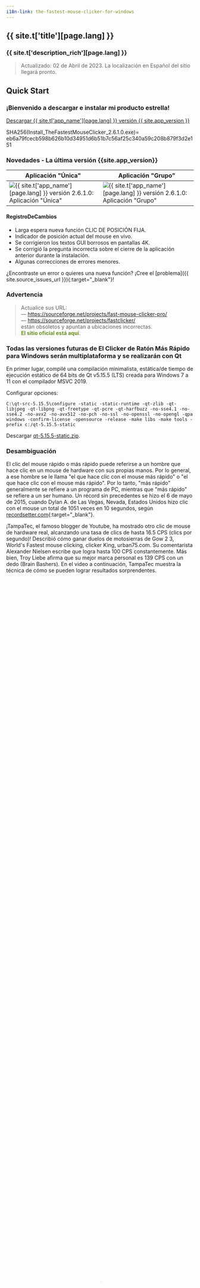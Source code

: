 ```yaml
---
i18n-link: the-fastest-mouse-clicker-for-windows
---
```


## {{ site.t['title'][page.lang] }}

### {{ site.t['description_rich'][page.lang] }}

> Actualizado: 02 de Abril de 2023. La localización en Español del sitio llegará pronto.

<a name="QuickStart"></a>
## Quick Start

### ¡Bienvenido a descargar e instalar mi producto estrella!

<a href="{{ site.download_link_main }}" class="btn btn--stripe">Descargar {{ site.t['app_name'][page.lang] }} versión {{ site.app_version }}</a>

SHA256(Install_TheFastestMouseClicker_2.6.1.0.exe)= eb6a79fcecb598b626b10d34951d6b51b7c56af25c340a59c208b879f3d2e151

<a name="ChangeLog"></a>
### Novedades - La última versión&nbsp;{{site.app_version}}

Aplicación "Única" | Aplicación "Grupo"
----- | -----
![{{ site.t['app_name'][page.lang] }} versión 2.6.1.0: Aplicación "Única"](../../The-Fastest-Mouse-Clicker-for-Windows/screenshots_new/v2.6.1.0/mw_v2.6.1.0.jpg) | ![{{ site.t['app_name'][page.lang] }} versión 2.6.1.0: Aplicación "Grupo"](../../The-Fastest-Mouse-Clicker-for-Windows/screenshots_new/v2.6.1.0/mw_groupapp_v2.6.1.0.jpg)

#### RegistroDeCambios

* Larga espera nueva función CLIC DE POSICIÓN FIJA.
* Indicador de posición actual del mouse en vivo.
* Se corrigieron los textos GUI borrosos en pantallas 4K.
* Se corrigió la pregunta incorrecta sobre el cierre de la aplicación anterior durante la instalación.
* Algunas correcciones de errores menores.

¿Encontraste un error o quieres una nueva función? ¡Cree el [problema]({{ site.source_issues_url }}){:target="_blank"}!

### Advertencia

> Actualice sus URL:
> <br/>— <span style="color:DarkOrange;">https://sourceforge.net/projects/fast-mouse-clicker-pro/</span>
> <br/>— <span style="color:DarkOrange;">https://sourceforge.net/projects/fastclicker/</span>
> <br/>están obsoletos y apuntan a ubicaciones incorrectas.
> <br/><span style="color:OliveDrab;"><b>El sitio oficial está aquí</b></span>.

### Todas las versiones futuras de El Clicker de Ratón Más Rápido para Windows serán multiplataforma y se realizarán con Qt

En primer lugar, compilé una compilación minimalista, estática/de tiempo de ejecución estático de 64 bits de Qt v5.15.5 (LTS) creada para Windows 7 a 11 con el compilador MSVC 2019.

Configurar opciones:

```
C:\qt-src-5.15.5\configure -static -static-runtime -qt-zlib -qt-libjpeg -qt-libpng -qt-freetype -qt-pcre -qt-harfbuzz -no-sse4.1 -no-sse4.2 -no-avx2 -no-avx512 -no-pch -no-ssl -no-openssl -no-opengl -qpa windows -confirm-license -opensource -release -make libs -make tools -prefix c:/qt-5.15.5-static
```

Descargar [qt-5.15.5-static.zip](https://filedn.com/llBp1EbMQML0Hdv9A9SVo6b/qt-5.15.5-static.zip).

### Desambiguación

El clic del mouse rápido o más rápido puede referirse a un hombre que hace clic en un mouse de hardware con sus propias manos.
Por lo general, a ese hombre se le llama "el que hace clic con el mouse más rápido" o "el que hace clic con el mouse más rápido".
Por lo tanto, "más rápido" generalmente se refiere a un programa de PC, mientras que "más rápido" se refiere a un ser humano.
Un récord sin precedentes se hizo el 6 de mayo de 2015, cuando Dylan A. de Las Vegas, Nevada, Estados Unidos
hizo clic con el mouse un total de 1051 veces en 10 segundos, según
[recordsetter.com](https://recordsetter.com/world-record/mouse-clicks-10/41199){:target="_blank"}.

<p>
¡TampaTec, el famoso blogger de Youtube, ha mostrado otro clic de mouse de hardware real, alcanzando una tasa de clics de hasta 16.5&nbsp;CPS (clics por segundo)!
Describió cómo ganar duelos de motosierras de Gow&nbsp;2&nbsp;3, World's Fastest mouse clicking, clicker King, urban75.com.
Su comentarista Alexander Nielsen escribe que logra hasta 100&nbsp;CPS constantemente.
Más bien, Troy Liebe afirma que su mejor marca personal es 139&nbsp;CPS con un dedo (Brain Bashers).
En el video a continuación, TampaTec muestra la técnica de cómo se pueden lograr resultados sorprendentes.
 <video style="outline:none; width:100%; height:100%;" controls preload="none" poster="../../The-Fastest-Mouse-Clicker-for-Windows/videos/worlds-fastest-clicker-720p.jpg">
  <source src="../../The-Fastest-Mouse-Clicker-for-Windows/videos/worlds-fastest-clicker-720p.mp4" type="video/mp4"/>
  Su navegador no soporta la etiqueta de vídeo.
</video>
<a href="https://www.youtube.com/watch?v=r8Tlb3FrmhQ" target="_blank">Mira el video original "El clicker de mouse más rápido del mundo - ¡Cómo ganar duelos de Gow Chainsaw!" en Youtube.</a>
</p>

## Tabla de contenido

* [Introducción](index.html#Introduction)
* [Características](index.html#Features)
* [Comparación](index.html#Comparison)
* [Tecnología](index.html#Technology)
* [Tasa de Sondeo del Ratón](index.html#Mouse_Polling_Rate)
* [Código Fuente](index.html#SourceCode)
* [El Clicker de Ratón Más Rápido v3.0.0.0 (edición Qt multiplataforma)](index.html#TheFastestMouseClickerQt)
* [Ayuda Cómo Usar](index.html#HelpHowToUse)
* [Capturas de Pantalla](index.html#Screenshots)
* [Socios](index.html#Partners)
* [Opiniones en Video de Nuestros Usuarios](index.html#Reviews_from_our_users)
* [Preguntas Frecuentes (FAQ)](index.html#FAQ)
* [Descargas para todas las versiones](index.html#Downloads)
* [Contactos](index.html#Contacts)

<a name="Introduction"></a>
## Introducción

Este es el sitio oficial para descargar varias versiones de {{ site.t['app_name'][page.lang] }}.
¡Presentamos el clicker de mouse más rápido que jamás hayas experimentado!

¿Cansado de los clics del mouse lentos y que no responden que simplemente no hacen el trabajo? ¡No busque más! Nuestra nueva y revolucionaria aplicación para hacer clic con el mouse para Windows está aquí para cambiar el juego.

Nos enorgullecemos de utilizar el poder oculto de la API Win32 SendInput(), que diferencia a nuestra aplicación de todos los competidores. Esta tecnología única nos permite garantizar que nuestra aplicación es el clicker de mouse más rápido y eficiente disponible en el mercado.

Entonces, ¿por qué esperar? Aumente su productividad y experiencia de juego con estas increíbles características:

* Velocidad inigualable: Diga adiós a los retrasos y las demoras, nuestra integración superior de la API Win32 SendInput() proporciona los clics de mouse más fluidos y rápidos que jamás haya experimentado.

* Configuraciones personalizables: adapte sus tasas de clics e intervalos a sus necesidades específicas, guarde ajustes preestablecidos y cambie entre ellos con facilidad.

* Interfaz fácil de usar: navegue por la aplicación sin esfuerzo con nuestro diseño elegante y fácil de usar.

* Perfecta para jugadores y profesionales: ya sea que te gusten los MMORPG, las tareas de tiempo limitado o la entrada de datos, nuestra aplicación de clic del mouse mejora tu rendimiento y reduce la tensión en tus manos.

* Actualizaciones periódicas: nuestro objetivo es mejorar constantemente y brindarle las funciones más recientes: nuestra aplicación evoluciona con usted.

* Con la confianza de miles: Únase a nuestra creciente comunidad de usuarios satisfechos que han experimentado el poder de la aplicación de clic de mouse más rápida para Windows.

¿Que estas esperando? Experimente clics ultrarrápidos y mejore su experiencia digital como nunca antes. Descarga e instala la aplicación definitiva hoy, ¡porque te mereces lo mejor!


Todas las versiones se envían con huellas dactilares SHA256 para garantizar que descargue el software original.

El clicker automático de mouse de código abierto gratuito estándar de la industria emula los clics de Windows EXTREMADAMENTE RÁPIDAMENTE a través de matrices de 1-1000 eventos de mouse en Win32 <code><a href="https://learn.microsoft.com/es-es/windows/win32/api/winuser/nf-winuser-sendinput" target="_blank">SendInput()</a></code>, haciendo hasta 100 000 clics por segundo. Nuevo soporte para hacer clic en grupo, línea de comandos para archivos por lotes, guardado automático al salir, clics aleatorios, la ventana de la aplicación siempre se admite. Este programa autónomo compacto está compilado y vinculado estáticamente por el compilador gnu/gcc y es compatible con todos los Windows 7 a 10 y Linux a través del emulador Wine. Este clicker es el mejor para juegos incrementales: Cooking, Soda, Minecraft, etc.

El programa está escrito en Vanilla C++ con API Win32 nativa y vinculado estáticamente, por lo que se convierte en un ejecutable supercompacto sin dependencias externas y puede ejecutarse en una instalación simple de Windows.

Gratis y rápido, de código abierto, con todas las funciones, auto clicker de mouse con enlace estático para Windows escrito en Vanilla C++. Utiliza Win32 en matriz limitada por hardware <code><a href="https://learn.microsoft.com/es-es/windows/win32/api/winuser/nf-winuser-sendinput" target="_blank">SendInput()</a></code> llamadas para alcanzar hasta 100000 clics/s. Admite línea de comandos, clics aleatorios y grabación de reproducción de secuencias de clics.

Esta es una herramienta profesional tanto para el flujo de trabajo de asistencia de calidad como para hacer trampa en videojuegos.
Usando las teclas del teclado (o los botones del mouse) como disparador, puede colocar el mouse y luego presionar una tecla para hacer clic hasta 100000 veces por segundo.
10 veces más rápido que el proyecto abandonado en [sourceforge.net](https://sourceforge.net/projects/fastclicker/){:target="_blank"}.
{{ site.t['app_name'][page.lang] }} le permite configurar una clave de activación para cambiar el clic automático. Hay dos modos de activación:
"presionar": la aplicación repetirá el clic mientras se presione la tecla de activación, y
"alternar": una pulsación de la tecla Iniciar activación activa el clic automático hasta que una pulsación de la tecla Finalizar activación lo desactiva.
Por supuesto, puede seleccionar teclas de activación de inicio y finalización arbitrarias.
También tiene la opción de establecer una limitación del número de clics. El clicker automático del mouse se detiene automáticamente cuando se alcanza el número deseado de clics.

Si desea realizar una prueba de velocidad de clic, vaya a la elegante [implementación](https://all-mouse-auto-clickers.software/){:target="_blank"} de código abierto que funciona directamente en su navegador web.
La prueba de velocidad de clic es una prueba gratuita de clic por segundo, que mide la velocidad de clic del mouse en un período de tiempo determinado. Jugar a la prueba de velocidad de clic es fácil y divertido al mismo tiempo.
La prueba es adecuada para todo tipo de software de clic automático, así como para pruebas directas en manos humanas en todos los grupos de edad, así que no se preocupe si es solo un estudiante de secundaria o una persona con un trabajo corporativo o un doctorado.
Considera que la Prueba de velocidad de clic es una herramienta útil mientras busca formas de hacer clic repetidamente sin usar el mouse.
Con {{ site.t['app_name'][page.lang] }} solo ingresa la velocidad a la que hacer clic y un botón del teclado, y luego, mientras mantiene presionado ese botón, el mouse hace clic automáticamente.
Si prefiere evitar las "trampas", mantenga la velocidad de clic entre 10 y 20 clics por segundo.

> ¡Se ha lanzado una nueva versión grande con CLIC DE POSICIÓN FIJA!

{{ site.t['app_name'][page.lang] }} hace clic con el mouse automáticamente al emular los eventos de clic del mouse.
La aplicación tiene una función de clic aleatorio en un cuadro, si lo desea por alguna razón.
Planeo implementar un intervalo de tiempo variable entre los clics y permitirle elegir un rango de intervalo aleatorio.
Las teclas de acceso rápido que activan los clics del mouse serán compatibles con casi todos los modificadores de teclas, como SHIFT, CONTROL y ALT, por lo que le permiten tener activadores SHIFT+\<Key\>, CONTROL+\<Key\> y ALT+\<Key\>.
{{ site.t['app_name'][page.lang] }} ahora es adecuado para hacer clic automáticamente en Minecraft y Roblox, gracias a la solicitud del usuario de Xisuma.
Además, el programa se puede utilizar como reproductor automático para el juego ClickerHeroes.
Puede hacer clic automáticamente, activar habilidades, comprar héroes y mejoras, y ascender y empezar de nuevo.
Todo lo que necesita es grabar y reproducir la secuencia de clics adecuada (ver más abajo).

Puede hacer clic automáticamente en las imágenes, completar automáticamente los formularios web, enviar automáticamente varios tipos de solicitudes con este clic automático.
Por ejemplo, {{ site.t['app_name'][page.lang] }} se puede usar para secuencias de comandos en Steam Summer Monster Minigame.
Otro ejemplo, este programa puede ser un bot para sitios web de PTC como shorte.st, linkbucks, admy.link, etc. que salta automáticamente los anuncios.
Group Clicker es parte de {{ site.t['app_name'][page.lang] }}. Para ejecutar esta extensión, simplemente haga clic en el botón "Ejecutar aplicación de grupo" en la ventana principal de {{ site.t['app_name'][page.lang] }}.
Para volver a la aplicación anterior, haga clic en el botón "Ejecutar aplicación única".
Group Clicker lo ayuda a mantener una hoja de archivo de datos separada desde la cual Group Clicker puede obtener datos y usarlos fila por fila.
También planeo implementar un programa almacenado en un archivo de texto sin formato que le permita hacer clic automáticamente en una página web/URL en un día y hora en particular.
Puede agregar sus propias funciones abriendo el archivo de la solución en Visual Studio y modificando el código fuente.
El instalador de Windows abre las carpetas correspondientes de forma predeterminada.

<p>
Aquí hay un breve video de introducción que explica cómo descargar e instalar {{ site.t['app_name'][page.lang] }}.
También muestra una guía básica de inicio rápido para usar clics automáticos.
 <video style="outline:none; width:100%; height:100%;" controls preload="none" poster="../../The-Fastest-Mouse-Clicker-for-Windows/videos/TFMCfW_intro.jpg">
  <source src="../../The-Fastest-Mouse-Clicker-for-Windows/videos/TFMCfW_intro.mp4" type="video/mp4"/>
  Su navegador no soporta la etiqueta de vídeo.
</video>
<a href="https://www.youtube.com/watch?v=gCpALY1WqmE" target="_blank">Mira la introducción a {{ site.t['app_name'][page.lang] }} en Youtube.</a>
</p>

Hay muchos casos de uso de {{ site.t['app_name'][page.lang] }}.
Los aficionados pueden usarlo para hacer trampa en varios sitios web o videojuegos como Counter-Strike: Global Offensive (CS:GO), Candy Crush Saga, juegos de Roblox, etc.
Los profesionales pueden utilizarlo como asistente de calidad y con fines de prueba porque es totalmente compatible con la línea de comandos en archivos por lotes, scripts de PowerShell, etc.

<a name="Features"></a>
## Características

Esta no es una lista completa de todas las características del programa. Acabo de seleccionar varios de ellos los más importantes.
desde el punto de vista de nuestros usuarios.
Debido a que el texto de Ayuda aún no está completo y no refleja todas las funciones implementadas, siéntase libre de crear
un [problema]({{ site.source_issues_url }}){:target="_blank"} para solicitar una característica de su deseo.

* La mejor tasa de clics del mundo hasta 100 000 clics por segundo, multiplicada por 10 en comparación con la aplicación predecesora "Clicker de Ratón Rápido" ("Fast Mouse Clicker"). ¡La última versión con un problema de rendimiento solucionado es 100 veces más rápida!

* Utiliza la función de matriz por lotes de <code><a href="https://learn.microsoft.com/es-es/windows/win32/api/winuser/nf-winuser-sendinput" target="_blank">SendInput()</a></code> y manipula con <code><a href="https://learn.microsoft.com/es-es/windows/win32/api/synchapi/nf-synchapi-sleep" target= "_blank">Sleep()</a></code> para alcanzar el máximo rendimiento posible de los clics del mouse en Windows.

* Se admiten los botones izquierdo, medio y derecho del mouse, se pueden activar al hacer clic con una tecla del teclado en un modo de presionar o alternar.

* Se puede seleccionar una tecla arbitraria del teclado para activar el proceso de clic. Además, otro botón del mouse puede desempeñar el papel de una tecla de activación.

* Distintas teclas de disparo independientes para comenzar/finalizar el clic en modo alternar.

* El programa funciona bien incluso si está minimizado y también opera en un área de escritorio arbitraria. El programa puede dejar de hacer clic automáticamente, si el usuario final da una cierta cantidad de clics.

* Esta es una aplicación gratuita de código abierto sin anuncios, virus, troyanos, malware, etc. para siempre.

* El programa tiene un servicio de actualización incorporado en construcción que puede realizar tareas científicas adicionales cuando su CPU está inactiva con un uso muy pequeño de CPU e Internet. Ver código fuente del instalador. La aplicación se desinstala claramente y NO es un virus o malware. Puede cambiar a los instaladores sin el servicio de actualización y regresar con [en cualquier momento](https://github.com/windows-2048/The-Fastest-Mouse-Clicker-for-Windows/blob/master/InnoSetupDownloader/README.md){:target="_blank"}.

* La aplicación se puede utilizar en un sistema básico, no depende de .NET Framework ni de ninguna otra biblioteca externa como "Speed AutoClicker", "Fast Clicker", etc.

* Se ha admitido la línea de comando: TheFastestMouseClicker.exe -c <clics por segundo> -t <tecla de activación> -s <detener en> -m <modo de tecla de activación> -b <botón del mouse para hacer clic>, donde <modo de tecla de activación> puede ser 'presionar' o 'alternar' y <botón del mouse para hacer clic> puede ser 'izquierda', 'centro' o 'derecha'. Uno puede especificar cualquier parte de los argumentos; los valores no especificados o no reconocidos se tratarán como valores predeterminados (véalos ejecutando la aplicación y presionando el botón 'Restablecer valores predeterminados').

* Se agregó el botón "Carpeta por lotes" para abrir rápidamente un directorio con archivos \*.bat; simplifica mucho el uso de la línea de comandos.

* Se admiten valores fraccionarios para el parámetro clics/s. Por ejemplo, 0,5 clics/s equivalen a 1 clic cada 2 segundos.

* Se ha implementado el clic aleatorio. Simplemente haga clic en el botón "Carpeta por lotes" y vea los comentarios en los archivos \*.bat que residen allí para saber cómo usar los argumentos de la línea de comandos y habilitar los clics aleatorios.

* Clic en grupo (grabar/reproducir las secuencias de clics) admitido a través de una aplicación adicional desde v.2.5.3.2. Puede cambiar rápidamente entre las aplicaciones haciendo clic en el botón "Ejecutar aplicación de grupo"/"Ejecutar aplicación individual".

* Casilla de verificación Ventana siempre superior para mantener la ventana de la aplicación en la parte superior.

* Edición manual de opciones/configuraciones como bonificación al guardado automático: simplemente abra C:\Users\\<YourWindowsUser\>\AppData\Roaming\TheFastestMouseClicker\TheFastestMouseClicker\settings.dat
en cualquier editor de texto sin formato (puede cambiar la ruta secundaria TheFastestMouseClicker durante la instalación).

<a name="Comparison"></a>
## Comparación

¿Qué pasa con otros auto-clickers y sus características?
Aquí está la tabla que resume todas las características clave de los 3 programas más descargados.

Característica | [Fast Mouse Clicker](https://sourceforge.net/projects/fastclicker/){:target="_blank"} | [Auto<wbr/>Clicker](https://sourceforge.net/projects/orphamielautoclicker/){:target="_blank"} | {{ site.t['app_name'][page.lang] }}
------- | ------- | -------
Proyecto de código abierto | No | **Sí** | **Sí**
Actualizaciones periódicas y corrección de errores | No | No | **Sí**
Tecla de activación arbitraria para hacer clic | **Sí** | **Sí** | **Sí**
Botón del ratón como tecla de activación para hacer clic | **Sí** | No | **Sí**
Teclas de disparo independientes en modo alternar | No | **Sí** | **Sí**
Todos los parámetros de clic se guardan automáticamente | No | **Sí** | **Sí**
Grupo de clics (grabar-reproducir las secuencias de clics) | No | **Sí** | **Sí**
Soporte de línea de comandos en archivos por lotes | No | No | **Sí**
Botón para abrir una carpeta con todos los archivos por lotes | No | No | **Sí**
Botón para restablecer todos los parámetros de clic a los valores predeterminados | No | No | **Sí**
Hacer clic al azar en un rectángulo específico | No | No | **Sí**
Clic más rápido limitado por hardware a través de <code><a href="https://learn.microsoft.com/es-es/windows/win32/api/winuser/nf-winuser-sendinput" target="_blank">SendInput()</a></code> en matriz | No | No | **Sí**
Lado DLL/tiempo de ejecución independiente (se ejecuta en Windows básico) | No | No | **Sí**
Casilla de verificación para mantener la ventana de la aplicación siempre Arriba | No | No | **Sí**

{{ site.t['app_name'][page.lang] }} gana esta competencia porque su código es un desarrollo adicional de las otras 2 aplicaciones populares.

<a name="Technology"></a>
## Technology

Unlike other auto-clickers that use obsolete <code><a href="https://docs.microsoft.com/en-us/windows/win32/api/winuser/nf-winuser-mouse_event" target="_blank">mouse_event()</a></code>
system call from C/C++ source or un-arrayed <code><a href="https://docs.microsoft.com/en-us/windows/win32/api/winuser/nf-winuser-sendinput" target="_blank">SendInput()</a></code> from C#/.Net source, The Fastest Mouse Clicker for Windows uses
<i>arrayed</i> <code><a href="https://docs.microsoft.com/en-us/windows/win32/api/winuser/nf-winuser-sendinput" target="_blank">SendInput()</a></code> with specially prepared <i>arrays</i> of mouse events:

<pre><code title="Arrayed SendInput() example">
UINT nCntExtra = (nCnt - 1) * 2; // reserved index for DOWN, UP

for (UINT iExtra = 0; iExtra < nCntExtra; iExtra += 2)
{
    input[1 + iExtra].type = INPUT_MOUSE;

    input[1 + iExtra].mi.dx = dx;
    input[1 + iExtra].mi.dy = dy;

    input[1 + iExtra].mi.mouseData = dwData;
    input[1 + iExtra].mi.time = 0;
    input[1 + iExtra].mi.dwExtraInfo = dwExtraInfo;

    ...
}

...

UINT ret = SendInput(1 + nCntExtra, input, sizeof(INPUT));
</code></pre>

The size of the <i>arrays</i> is carefully computed based on the click rate given by end-user. To avoid system event buffer
overflow, the time in <code><a href="https://docs.microsoft.com/en-us/windows/win32/api/synchapi/nf-synchapi-sleep" target="_blank">Sleep()</a></code> is selected properly according the size of the <i>array</i>.

The GUI of the application seems archaic, but it is made by very base Win32 system calls
to avoid performance degradation caused by
high-level third-side libraries such as [Qt](https://www.qt.io/){:target="_blank"} or slow managed code in frameworks like C#/.Net.
For example, <code><a href="https://docs.microsoft.com/en-us/windows/win32/api/winuser/nf-winuser-getasynckeystate" target="_blank">GetAsyncKeyState()</a></code> is used to detect the trigger keys pressed by end-user:

<pre><code title="Base GetAsyncKeyState() example">
if (!doToggle)
{
    if (toggleState == 0 && GetAsyncKeyState(atoi(triggerText)))
        toggleState = 1;
    ...
}
else
{
    if (toggleState == 0 && GetAsyncKeyState(atoi(triggerText)))
        toggleState = 1;
    ...
}
</code></pre>

Another benefit of such an approach is compact, statically-linked executable without any external dependencies.

When end-user selects low click rates, actual size of the <i>array</i> of mouse events in <code><a href="https://docs.microsoft.com/en-us/windows/win32/api/winuser/nf-winuser-sendinput" target="_blank">SendInput()</a></code>
is set to 1 and number of clicks per second is regulated by <code><a href="https://docs.microsoft.com/en-us/windows/win32/api/synchapi/nf-synchapi-sleep" target="_blank">Sleep()</a></code> only.
But when end-user selects high click rates, the size of the <i>array</i> becomes significant. In rare circumstances, it may lead to freeze the whole Windows GUI.
To avoid that, the helper thread is created to scan <code><a href="https://docs.microsoft.com/en-us/windows/win32/api/winuser/nf-winuser-getasynckeystate" target="_blank">GetAsyncKeyState()</a></code> independently in order end-user has requested to stop the clicking
and force <code><a href="https://docs.microsoft.com/en-us/windows/win32/api/winuser/nf-winuser-blockinput" target="_blank">BlockInput()</a></code> because mouse event buffer may be full:

<pre><code title="Helper thread with BlockInput() example">
DWORD WINAPI MyThreadFunction(LPVOID lpParam)
{
    while (true)
    {
        if (GetAsyncKeyState(atoi(triggerText2)))
        {
            ...
            BlockInput(TRUE);
            Sleep(100);
            BlockInput(FALSE);
            ...
            SetMsgStatus(hWnd, GetDlgCtrlID(statusText)
                , "idle");
        }

        Sleep(10);
    }

    return 0;
}
</code></pre>

To be more compatible with older versions of Windows, {{ site.t['app_name'][page.lang] }} utilizes base Win32 API for widget creation.
It uses traditional Windows approach to re-draw all the widgets in a Windows event loop.
To update the view of a particular widget, an event is being sent to that widget in the main thread and
incoming call is being passed to event loop handler where actual re-draw occurs.

First, we declare a <code><a href="https://docs.microsoft.com/en-us/previous-versions/windows/desktop/legacy/ms633573(v=vs.85)" target="_blank">WindowProc()</a></code> callback function.
Second, we register a main window class with that callback by <code><a href="https://docs.microsoft.com/en-us/windows/win32/api/winuser/nf-winuser-registerclassa" target="_blank">RegisterClass()</a></code>.
And finally we enter an infinite loop inside event callback function.

<pre><code title="Windows event loop to re-draw the widgets">
LRESULT CALLBACK winCallBack(
    HWND hWin
    , UINT msg
    , WPARAM wp
    , LPARAM lp
    );

...

// Initializing the window class
windClass.style         = CS_HREDRAW | CS_VREDRAW;
windClass.lpfnWndProc       = winCallBack;
windClass.cbClsExtra        = 0;
windClass.cbWndExtra        = 0;
windClass.hInstance     = instanceH;
windClass.hIcon         = LoadIcon(
                            windClass.hInstance
                            , MAKEINTRESOURCE(101)
                            );
windClass.hCursor           = LoadCursor(
                            NULL
                            , IDC_ARROW
                            );
windClass.hbrBackground = (HBRUSH)GetStockObject(
                            WHITE_BRUSH
                            );
windClass.lpszClassName = "The Fastest Mouse Clicker "
                            "for Windows";

//Registering the window class
RegisterClass(&windClass);

...

LRESULT CALLBACK winCallBack(
    HWND hWin
    , UINT msg
    , WPARAM wp
    , LPARAM lp
    )
{
    HDC dc;
    PAINTSTRUCT ps;
    int local_status = 0;
    switch (msg)
    {
    case WM_COMMAND:
        switch(LOWORD(wp))
        {
        case RESET_BTN:

        ...
    ...
}
</code></pre>

From the other hand, to be more compatible with latest versions of Windows and newest hardware such as professional
<a href="https://www.pcmag.com/picks/the-best-4k-monitors" target="_blank">4K displays</a>
and gaming monitors,
font size adjusting is performed on application start utilizing both variable font size and embedded
<a href="https://docs.microsoft.com/en-us/windows/win32/hidpi/setting-the-default-dpi-awareness-for-a-process" target="_blank">high DPI</a> xml manifest.

<pre><code title="Support for 4K displays in C++ code">
struct _Sc
{
    int factor;
    _Sc() : factor(1)
    {
        int h, v;
        GetDesktopResolution(h, v);
        if (v > 1440)
            factor = 2;
    }
} _sc;

int Sc(int x)
{
    return x * _sc.factor;
}

...

statusText = CreateWindow(
    "Static"
    , "clicking status: idle"
    , WS_VISIBLE | WS_CHILD
    , Sc(5)
    , Sc(1)
    , Sc(410)
    , Sc(35)
    , hWnd
    , 0
    , 0
    , 0
    );
</code></pre>

The application embedded xml manifest contains a section with high DPI awareness.

<pre><code title="Support for 4K displays in xml manifest">
  ...

&lt;asmv3:application&gt;
  &lt;asmv3:windowsSettings&gt;
    &lt;dpiAware xmlns="http://schemas.microsoft.com/SMI/2005/WindowsSettings"&gt;
        true
    &lt;/dpiAware&gt;
    &lt;dpiAwareness xmlns="http://schemas.microsoft.com/SMI/2016/WindowsSettings"&gt;
        system
    &lt;/dpiAwareness&gt;
  &lt;/asmv3:windowsSettings&gt;
&lt;/asmv3:application&gt;

  ...
</code></pre>

There are much more programmatic tricks I used to achieve outstanding performance, compatibility and look-n-feel.
If you want to discover them, you have to study source code yourself.

<a name="Mouse_Polling_Rate"></a>
## Mouse Polling Rate

Apart of mouse event emulation techniques, it is important to know about so called Mouse Polling Rate.
Mouse Polling Rate is the frequency at which your mouse signals the computer its whereabouts on the screen.
For instance, a mouse with its polling rate set to 125Hz will refresh its location on screen 125 times per second.
The higher the polling rate, the more "real-time" the cursor movement that you see on the screen will be.
Depending on mouse manufacturer, your Mouse Polling Rate may vary from some 100Hz to up to 1000Hz and more.

From what you’ve learned so far about polling rates, it’s easy to see why a higher polling rate would benefit a gaming mouse.
But note, the difference between 125Hz and 500Hz is much more significant than between 500Hz and 1000Hz.
In the latter case you get benefit of a just 1ms. Thus there is no reason to buy an expensive mouse with polling rate much greater than 500Hz.
Moreover, it has been found that high polling rates of 1000Hz or more tend to put a heavier load on the CPU.

Here I leave an intriguing thoughts on mouse polling rates and auto-clicker software, came from one of the fan user of {{ site.t['app_name'][page.lang] }}.

Hey Masha, Thanks for the reply, I saw the download on Majorgeeks, but I believe I downloaded it from your site to make sure I had the latest version, that's how I got your email address too. Anyway, the "polling rate" is basically how fast your mouse sends signals to your PC of it's current location, it's usually measured in Hz, my Logitech software has options for 125 Hz, 250 Hz, 500 Hz, and 1000 Hz, as does most other mouse gaming software and there are a few utilities that can change it the polling rate too, 1000 Hz has been the limit for a long time, but now companies like Razer, has a mouse with a polling rate of 8000 Hz, some other 2000 Hz .. I'm just looking for something that will achieve over 1000 Hz. Basically, the higher the polling rate, the less "mouse lag" while gaming. I also do things like set the process priority level for my mouse driver/software process to "above normal" or "high" to get more responsiveness from it.

I downloaded a couple of other mouse programs like yours, one I tried so far is "Speed Auto Clicker" .. it's okay, it does do what I want as far as "click speed", but I don't like the button assignment options, you can only assign hotkeys to "keyboard buttons", I have a mouse with 10 buttons, I want the option on the fly (on my mouse). I tried contacting him, email was sent back undeliverable and program hasn't been updated in a while, so it's development has probably ended.

I'm going to try yours shortly, I also tried the other I downloaded, or lets says I opened it, it's called AutoFire and it's kinda weird ... not sure it will do what I want in the games I play. Plus... I am hoping none of these get detect as cheats... I have a perfect record with Valve Software / Steam, had my acct. for 19 yrs, don't want to loose it!

Hopefully your program while do what I want ... what I "really want" is a utility that just makes "one mouse click" equal a higher number, like "3 mouse clicks, or 5, 10, etc..", kinda like how you can set your scroll wheel to either scroll 1 line at a time, or 2 lines, or 3 lines at a time. Same thing, I just want that option for my mouse clicker (left click).

None I downloaded have the polling rate options, I do have 2 utilities that adjust polling rates, but they are from 2010 and 2011, not sure if they'll work with modern OS's, plus they do not exceed 1000 Hz and my Logitech G-Hub software allows me to set @ 1000 Hz, but I want higher! I was thinking about seeing if I can edit the polling rate utility from 2010, its a small simple utility and hopefully I can edit the values. I'm no developer, but I have played around with it some and successfully edited and altered programs / drivers, when WinXP Pro x64 bit first came out, I was using it, I actually beta tested it for 14 months before it's release too, but XP Pro x64 was the "first x64 bit" OS to hit the shelves, in OEM form, but anyone could buy it, I got mine free for testing, but driver support was extremely limited and I had a high end gaming machine, most of my hardware and add-ons had driver support either from the manufacturer, like nVidia released x64 bit drivers, others had native support from the OS, but my favorite audio card by Creative would not work and I hated onboard audio back then, it took me about 4 days, but I was able to modify some of the .inf and .sys files and got the "audio" to work, none of the other features worked and I had no equalizer, etc..

But I did get the sound to work. I wish I got in to it more, I'm pretty good with computers, especially on the hardware side, I've been building them since 1996, my current rig I built cost me $3,800.00 to build, but some of that cost was inflated prices due to graphics card shortages, I paid $1,000.00 for a card that would normally retail @ $399.99. But the rest was priced fairly I believe, I've got a 12 core 5900x Ryzen processor, 64gb of Corsair RGB 3600 mhz ddr4, 1tb Samsung 980 Pro NVMe SSD, Geforce 3060 Ti OCX, ASUS TUF Gaming x570 Plus WiFi motherboard, etc... but I'm good a figuring out stuff on PC's on the software side, like manually removing stubborn trojans, malware, ransomeware, etc..

Anyway, enough babbling, I'll let you know what I think of it and if it does what I wanted or not... thanks for your reply!

G. Kelly Irish


<a name="SourceCode"></a>
## Source Code

Complete source code with comments is shipped with Windows installer or can be watched on
[Github](https://github.com/windows-2048/The-Fastest-Mouse-Clicker-for-Windows){:target="_blank"}
and [Gitlab](https://gitlab.com/mashanovedad/The-Fastest-Mouse-Clicker-for-Windows){:target="_blank"}.

<a name="TheFastestMouseClickerQt"></a>
## The Fastest Mouse Clicker v3.0.0.0 (cross-platform Qt edition)

Migration to cross-platform Qt edition of {{ site.t['app_name'][page.lang] }} is in successive progress. New application will get version 3.0.0.0 and will be called
"The Fastest Mouse Clicker for \<OS\> (cross-platform Qt edition)", where \<OS\> is "Windows", "Linux", "MacOS (M1)".
QtDesigner \*.ui makeup is ready today. I tease you to look how pleasant and beautiful The Fastest Mouse Clicker v3.0.0.0 will appear
on your PC screen. Full native support of 4K and Retina displays is here. As always, the application is statically linked and does not
require 3rd-party DLL or OS component. Meanwhile, among Windows lineage, all the systems from Windows&nbsp;7 to Windows&nbsp;11 are supported.
Note though, 32-bit OS builds (typically for Windows) have gone to the history. New app will be 64-bit only for all the platforms. Standby!

![Teaser developer's screenshot for The Fastest Mouse Clicker v3.0.0.0 (cross-platform Qt edition)](../../The-Fastest-Mouse-Clicker-for-Windows/screenshots_new/v3.0.0.0/TheFastestMouseClickerQt.png)

### Great update Mar 01 2023

The Fastest Mouse Clicker v3.0.0.0 (the Qt edition) will use [cross-platform libuiohook library](https://github.com/kwhat/libuiohook/){:target="_blank"}
to handle system all-displays-wide mouse and keyboard events. Its graphical UI will be completely re-designed to perform fully automatic
recording and playback all the mouse and keyboard events. You can even edit the sequence recorded in depth and modify its playback speed.
Furthermore you can randomize every mouse click or keyboard press. Mouse wheel events will be also supported.

The idea for recording is:

* To run libuiohook dispatch function in a separate Qt thread:

<pre><code title="libuiohook dispatch function running in a separate thread">
void dispatch_proc(uiohook_event* const event)
{
    switch (event->type)
    {
    ...
    case EVENT_MOUSE_PRESSED:
    case EVENT_MOUSE_RELEASED:
    case EVENT_MOUSE_CLICKED:
    case EVENT_MOUSE_MOVED:
    case EVENT_MOUSE_DRAGGED:
        g_tfmc->postMyCustomEvent(event->data.mouse.x, event->data.mouse.y);
        break;
    ...
    }
}

class HelloThread : public QThread
{
private:
    void run()
    {
        ...
        // Set the event callback for uiohook events.
        hook_set_dispatch_proc(&dispatch_proc);

        // Start the hook and block.
        // NOTE If EVENT_HOOK_ENABLED was delivered, the status will always succeed.
        int status = hook_run();
    }
};
</code></pre>

* Define custom Qt event to transfer libuiohook event data between Qt threads (worker and UI):

<pre><code title="Custom Qt event to transfer libuiohook event data between Qt threads (worker and UI)">
// Define your custom event identifier
const QEvent::Type MY_CUSTOM_EVENT = static_cast<QEvent::Type>(QEvent::User + 1);

// Define your custom event subclass
class MyCustomEvent : public QEvent
{
public:
    MyCustomEvent(const int customData1, const int customData2);
    int getCustomData1() const;
    int getCustomData2() const;
    ...
};
</code></pre>

* It is useful to define postMyCustomEvent() as a public method of main UI class, then implement virtual own customEvent():

<pre><code title="Define postMyCustomEvent() as a public method of main UI class, then implement virtual own customEvent()">
class TheFastestMouseClicker : public QMainWindow
{
public:
    TheFastestMouseClicker();

    Ui_MainWindow ui;

    void postMyCustomEvent(const int customData1, const int customData2)
    {
        // This method (postMyCustomEvent) can be called from any thread
        QApplication::postEvent(this, new MyCustomEvent(customData1, customData2));
    }

protected:

    void customEvent(QEvent* event)
    {
        // When we get here, we've crossed the thread boundary and are now
        // executing in the Qt object's thread
        if (event->type() == MY_CUSTOM_EVENT)
        {
            handleMyCustomEvent(static_cast<MyCustomEvent*>(event));
        }
        // use more else ifs to handle other custom events
    }

    void handleMyCustomEvent(const MyCustomEvent* event)
    {
        // Now you can safely do something with your Qt objects.
        // Access your custom data using event->getCustomData1() etc.
        ui.leMousePosX->setText(QString("%1").arg(event->getCustomData1()));
        ui.leMousePosY->setText(QString("%1").arg(event->getCustomData2()));
    }
    ...
};
</code></pre>

The idea for playback is:

* Implement virtual own QApplication::notify() as a useful way to handle proper Qt events in one place without signals and slots:

<pre><code title="Implement virtual own QApplication::notify() as a useful way to handle proper Qt events in one place">
class Application : public QApplication
{
public:
    ...
protected:
    bool notify(QObject* dest, QEvent* ev)
    {
        if ((g_tfmc != nullptr) && (dest == g_tfmc->ui.pbStart) && (ev->type() == QEvent::MouseButtonRelease))
        {
            // Allocate memory for the virtual events only once.
            uiohook_event*  event = (uiohook_event*)malloc(sizeof(uiohook_event));
            if (event == NULL) {
                return QApplication::notify(dest, ev);
            }

            // Playback code is here.
            for (int i = 0; i < 275; i++) {
                event->type = EVENT_MOUSE_MOVED;
                event->data.mouse.button = MOUSE_NOBUTTON;
                event->data.mouse.x = i;
                event->data.mouse.y = i;
                hook_post_event(event);
            }

            return QApplication::notify(dest, ev);
        }
        return QApplication::notify(dest, ev);
    }
    ...
};
</code></pre>

* The idea of editing sequence recorded is standard [QListWidget](https://doc.qt.io/qt-5/qlistwidget.html){:target="_blank"}-based approach.

Resulting MS Visual Studio 2019 screenshot joining Qt and libuiohook:

![Resulting MS Visual Studio 2019 screenshot joining Qt and libuiohook](../../The-Fastest-Mouse-Clicker-for-Windows/screenshots_new/v3.0.0.0/qt_libuiohook.png)


<a name="HelpHowToUse"></a>
## Help How To Use

YOU CAN START THE AUTO-CLICKING AT ANY MOMENT BY PRESSING THE &lt;trigger key&gt; (13 = Enter). Reading the entire Help is optional.

THE FIELDS YOU CAN NOT MODIFY.

&lt;clicking status&gt; or &lt;random clicking status&gt;, the topmost text field, is either getting 'idle' or 'clicking'.
 It is shown as &lt;random clicking status&gt; only when all the rectangle sizes to click randomly inside it are specified in the command line correctly.
 Just press the \[Batch folder\] button and see the remarks in file run_clicker_with_random_clicking.bat.

&lt;number of clicks&gt;, the top text field, indicates total number of clicks performed.

THE FIELDS YOU CAN MODIFY (CALLED THE CLICKING PARAMETERS: THEY COULD BE SET FROM THE COMMAND LINE TOO, SEE BELOW).

&lt;clicks per second&gt;, the middle text field, is the frequency of the clicks measured in clicks per second.
 This frequency can be as high as one hundred thousands (100000) clicks per second.
 FRACTIONAL frequences are supported. For example, 0.5 corresponds to 1 click every 2 seconds, 0.25 - to 1 click every 4 seconds, etc.

&lt;begin/end trigger keys&gt;, below that, are the keyboard keys to trigger the mouse events. Just click on them and press an arbitrary key (or hit a mouse button).
 That key will then trigger the mouse clicks when it remains pressed. If you just press and release the key, only few clicks should be made.
 This behavior corresponds to &lt;trigger key mode&gt; = 'press', see how it changes on 'toggle' value below.
 Default number shown in the button, 13, is the 'Enter' key code (for example, 32 is the 'Space' key code, 112 is the 'F1' key code, etc.
 For all the key codes see [Windows docs](https://docs.microsoft.com/en-us/windows/win32/inputdev/virtual-key-codes){:target="_blank"}.

&lt;stop at&gt;, the lower text field, is the number of clicks before the clicking will automatically stop.
 0 is the default and means infinity, i.e. clicking will never stop.

&lt;trigger key mode&gt; is a radio-button group, you can select either 'press' or 'toggle' mode of clicking.
 In the 'press' mode (default), the mouse events are emitted only when the corresponding trigger key is kept pressed.
 In the 'toogle' mode, the mouse events are emitted between subsequent short hits to the &lt;begin trigger key&gt; and &lt;end trigger key&gt;.

&lt;mouse button to click&gt; is a radio-button group too, you can select either 'left', 'middle' or 'right' mouse button that will generate the clicks.

Note 1: You can't have the same mouse button be the trigger and clicker.
<br/>Note 2: You can't change the &lt;trigger key&gt; if you chose the left mouse button; you must press the \[Reset to defaults\] button.
<br/>Note 3: The &lt;trigger key&gt; still works when this program is minimized. You must close the program to stop a &lt;trigger key&gt; from clicking.

*NEW* All the clicking parameters are saved automatically between application run-times.

ADDITIONAL BUTTONS AND FEATURES.

\[STOP!\] button stops toggled clicking mandatory.
<br/>\[Help\] button displays this help window.
<br/>*NEW* \[Reset to defaults\] button sets all the clicking parameters back to their default values.
<br/>*NEW* \[Batch folder\] button opens the folder in File Explorer where all the batch files reside typically.
<br/>*NEW* To get help on the command line arguments, just press the \[Batch folder\] button and see the remarks in \*.bat files you find there.
<br/>*NEW* Independent keys for &lt;trigger key mode&gt; = 'toggle': if &lt;begin trigger key&gt; begins the clicking, then &lt;end trigger key&gt; stops it.
<br/>*NEW* &lt;Window Always Top&gt; checkbox: if checked, keeps the app's main window at topmost of others.
<br/>*BRAND NEW* The 'Run group app' button: record/play the sequences of mouse clicks.

<a name="Screenshots"></a>
## Screenshots

### Screenshots for the latest version 2.6.1.0 are here!

* The Fastest Mouse Clicker for Windows version 2.6.1.0: introduce the "FIXED POSITION CLICKING" feature.

![The Fastest Mouse Clicker for Windows version 2.6.1.0: introduce the "FIXED POSITION CLICKING" feature](../../The-Fastest-Mouse-Clicker-for-Windows/screenshots_new/v2.6.1.0/TFMCfW_v2.6.1.0_s1_1322x986.jpg)

* The Fastest Mouse Clicker for Windows version 2.6.1.0: the brand new Group App in details.

![The Fastest Mouse Clicker for Windows version 2.6.1.0: the brand new Group App in details](../../The-Fastest-Mouse-Clicker-for-Windows/screenshots_new/v2.6.1.0/TFMCfW_v2.6.1.0_s1h_1322x986.jpg)

* The Fastest Mouse Clicker for Windows version 2.6.1.0: running under Wine 4.0.2/Linux(CentOS 6).

![The Fastest Mouse Clicker for Windows version 2.6.1.0: running under Wine 4.0.2/Linux(CentOS 6)](../../The-Fastest-Mouse-Clicker-for-Windows/screenshots_new/v2.6.1.0/TFMCfW_v2.6.1.0_s1w_1322x986.jpg)

* The Fastest Mouse Clicker for Windows version pre-2.5.x.x family: what's old but important.

![The Fastest Mouse Clicker for Windows version pre-2.5.x.x family: what's old but important](../../The-Fastest-Mouse-Clicker-for-Windows/screenshots_new/v2.6.1.0/TFMCfW_v2.6.1.0_s2_1322x986.jpg)

* The Fastest Mouse Clicker for Windows version 2.6.1.0: completely hand-made art by the clicker application.

![The Fastest Mouse Clicker for Windows version 2.6.1.0: completely hand-made art by the clicker application](../../The-Fastest-Mouse-Clicker-for-Windows/screenshots_new/v2.6.1.0/TFMCfW_v2.6.1.0_a1_1322x986.jpg)

* The Fastest Mouse Clicker for Windows version 2.6.1.0 - Main app with batch folder that reveals "secret" features.

![The Fastest Mouse Clicker for Windows version 2.6.1.0 - Main app with batch folder that reveals "secret" features.](../../The-Fastest-Mouse-Clicker-for-Windows/screenshots_new/v2.6.1.0/tfmcfw-v2.6.1.0-batch-folder.jpg)

<a name="Partners"></a>
## Partners

* [Bytesin](https://www.bytesin.com/software/The-Fastest-Mouse-Clicker-for-Windows/){:target="_blank"}, Your Daily Dose of Bytes

* [Chocolatey](https://chocolatey.org/packages/fastest-mouse-clicker){:target="_blank"}, The Package Manager for Windows

* [Github](https://github.com/windows-2048/The-Fastest-Mouse-Clicker-for-Windows){:target="_blank"}, Built for Developers

* [Gitlab](https://gitlab.com/mashanovedad/The-Fastest-Mouse-Clicker-for-Windows){:target="_blank"}, Simplify Your Workflows

* [Lamerkomp](https://lamerkomp.ru/load/sistemnye_utility/avtoklikery/the_fastest_mouse_clicker_for_windows/56-1-0-6328){:target="_blank"}, Download Freeware without Registration

* [Majorgeeks](http://m.majorgeeks.com/files/details/the_fastest_mouse_clicker_for_windows.html){:target="_blank"}, It's Geekalicious

* [OSDN](https://osdn.net/projects/fastest-clicker/){:target="_blank"}, Develop and Download Open Source Software

* [Softpedia](https://www.softpedia.com/get/System/OS-Enhancements/The-Fastest-Mouse-Clicker-for-Windows.shtml){:target="_blank"}, Free Downloads Encyclopedia

* [all-mouse-auto-clickers.software](https://all-mouse-auto-clickers.software/){:target="_blank"}, The Most Honest Rating of Existing Autoclickers

* [Uptodown](https://the-fastest-mouse-clicker-for-windows.en.uptodown.com/windows/download){:target="_blank"}, Download Discover Share

<a name="Reviews_from_our_users"></a>
## Video reviews from our users

<p>
Wolf0626, young vlogger shows how he downloads, installs and runs The Fastest Mouse Clicker for Windows on his PC.
 <video style="outline:none; width:100%; height:100%;" controls preload="none" poster="../../The-Fastest-Mouse-Clicker-for-Windows/videos/VideoReview_Wolf0626.jpg">
  <source src="../../The-Fastest-Mouse-Clicker-for-Windows/videos/VideoReview_Wolf0626.mp4" type="video/mp4"/>
  Your browser does not support the video tag.
</video>
<a href="https://www.youtube.com/watch?v=f92nqHFxcmk" target="_blank">Watch the review video "How to Download the fastest mouse clicker for windows!!!" in Youtube.</a>
</p>

<p>
BullyWiiPlaza, experienced youtuber shows how he cheats extra scores with The Fastest Mouse Clicker for Windows in his mature gameplay.
 <video style="outline:none; width:100%; height:100%;" controls preload="none" poster="../../The-Fastest-Mouse-Clicker-for-Windows/videos/VideoReview_BullyWiiPlaza.jpg">
  <source src="../../The-Fastest-Mouse-Clicker-for-Windows/videos/VideoReview_BullyWiiPlaza.mp4" type="video/mp4"/>
  Your browser does not support the video tag.
</video>
<a href="https://www.youtube.com/watch?v=weoSf-CppZU" target="_blank">Watch the review video "[Yu-Gi-Oh! Duel Links] The Fastest Auto Clicker for Windows Gameplay" in Youtube.</a>
</p>

<a name="FAQ"></a>
## Frequently Asked Questions (FAQ)

### Does the clicker work when its main GUI window is minimized?

Yes, it does. Trigger keys are being intercepted and mouse events are being emitted
regardless the application window state is: normal, maximized, minimized, focus, blur, etc.

### What if I want to emulate 2 clicks within every 3 seconds, what the 'clicks per second' parameter should be?

You have to type 0.67 inside 'clicks per second' input field. Just click on it, delete previous value, and type new one.

### What is minimal Windows version supported?

Your PC must have Windows 7 or later. Don't use Windows XP. Better use Windows 10. Windows 11 is also supported.

### When I open many windows simultaneously on my desktop and start to emulate mouse clicks, I lose the GUI window of the app. Why?

That's because you forget about checkbox named "Window Always Top". It is specially designed to prevent such a situation.
Once you check it, main GUI window of the program will be layered always topmost (above all the other windows on your desktop).

### What about sequences of clicks?

Work with sequences of clicks is supported since v2.5.x.x. To avoid GUI complication, second "Group" application is implemented.
To run that app from main "Single" app just press a "Run group app" button. To return to main app press "Run single app" button.

### Does your program run on bare Windows, like Windows Home on a laptop just from store?

Yes. Unlike all other auto-clickers this app is statically linked and has no external dependencies (e.g. "The application was unable to start correctly (0xc000007b)" from incorrect linkage against MSVC run-time DLLs).

### Does your app support multiple subsequent mouse clicks?

Yes, it does. But the Help text is not ready yet. Although the GUI is simple and intuitive
and based on the one of the most famous auto-clickers in the past. To do subsequent clicking,
just run the main app, click the "Run group app" button and see the "Quick Help" area just below the center of the window.

### I observe many other auto-clickers do not support 4K displays. What about your one?

I did that work essentially and have fixed that issue by adjusting font sizes on the fly and embedding a proper xml manifest into app binary.

### Is this FAQ nearly complete?

Oh no :) It has been just started. Feel free to ask your question via email. See the Contacts chapter below.

<a name="Downloads"></a>
## Downloads for all the versions

* Version 2.6.1.0 Windows installer (32/64-bit): [Install_TheFastestMouseClicker_2.6.1.0.exe](https://filedn.com/llBp1EbMQML0Hdv9A9SVo6b/Install_TheFastestMouseClicker_2.6.1.0.exe) ( [mirror](https://ipfs.io/ipfs/QmP4v8nCnfbYzP643BmHeuYgiX1GhbiioiEu3zjzVnkgi1/Install_TheFastestMouseClicker_2.6.1.0.exe) )

SHA256(Install_TheFastestMouseClicker_2.6.1.0.exe)= eb6a79fcecb598b626b10d34951d6b51b7c56af25c340a59c208b879f3d2e151

* Version 2.5.4.0 Windows installer (32/64-bit): [Install_TheFastestMouseClicker_2.5.4.0.exe](https://gitlab.com/mashanovedad/The-Fastest-Mouse-Clicker-for-Windows/-/raw/master/WindowsInstaller/Install_TheFastestMouseClicker_2.5.4.0.exe?inline=false)

SHA256(Install_TheFastestMouseClicker_2.5.4.0.exe)= 738058b7dc1e95b963860e5797bab5761a8801bda90feb0311c038e98477cc31

* Version 2.5.3.3 Windows installer (32/64-bit): [Install_TheFastestMouseClicker_2.5.3.3.exe](https://gitlab.com/mashanovedad/The-Fastest-Mouse-Clicker-for-Windows/-/raw/master/WindowsInstaller/Install_TheFastestMouseClicker_2.5.3.3.exe?inline=false)

SHA256(Install_TheFastestMouseClicker_2.5.3.3.exe)= 55bde08c90989d4dbeb9602d93b3c7bcb3645135281e1b64c32d59521799836b

* Version 2.5.3.2 Windows installer (32/64-bit): [Install_TheFastestMouseClicker_2.5.3.2.exe](https://gitlab.com/mashanovedad/The-Fastest-Mouse-Clicker-for-Windows/-/raw/master/WindowsInstaller/Install_TheFastestMouseClicker_2.5.3.2.exe?inline=false)

SHA256(Install_TheFastestMouseClicker_2.5.3.2.exe)= 58854af05b2024ce39078d828228d512548212fc3283c511c1a16c19c844bf06

* Version 2.5.1.0 Windows installer (32/64-bit): [Install_TheFastestMouseClicker_2.5.1.0.exe](https://gitlab.com/mashanovedad/The-Fastest-Mouse-Clicker-for-Windows/-/raw/master/WindowsInstaller/Install_TheFastestMouseClicker_2.5.1.0.exe?inline=false)

SHA256(Install_TheFastestMouseClicker_2.5.1.0.exe)= cb13c125212feb8241f4a4258919781d546084f0f19862ad11f07a3e95004577

* Version 2.0.0.0 Windows installer (32/64-bit): [Install_TheFastestMouseClicker_2.0.0.0.exe](https://gitlab.com/mashanovedad/The-Fastest-Mouse-Clicker-for-Windows/-/raw/master/WindowsInstaller/Install_TheFastestMouseClicker_2.0.0.0.exe?inline=false)

SHA256(Install_TheFastestMouseClicker_2.0.0.0.exe)= c12fbeee1a12ce598bcd1f6b39872abcbcfc89d2b21d235882ca479fd26a324a

<a name="Contacts"></a>
## Contacts

#### Copyright (c) 2016-2023 by [Open Source Developer Masha Novedad]({{ site.prod-url }}{{ site.base-url }}){:target="_blank"}
